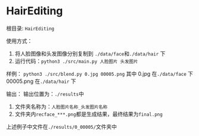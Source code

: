 # HairEditing
根目录: ```HairEditing``` 

使用方式：
  1. 将人脸图像和头发图像分别复制到 ```./data/face```和```./data/hair``` 下
  2. 运行代码：```python3 ./src/main.py 人脸图片 头发图片```
 
 样例：
  ```python3 ./src/blend.py 0.jpg 00005.png```
  其中 0.jpg 在```./data/face``` 下
  00005.png 在```./data/hair``` 下

 输出：
 输出位置为：```./results```中
 1. 文件夹名称为：```人脸图片名称_头发图片名称```
 2. 文件夹内```recface_***.png```都是生成结果，最终结果为```final.png```

上述例子中文件在```./results/0_00005/```文件夹中